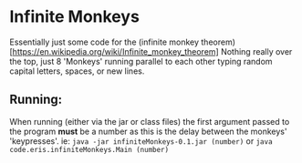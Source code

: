 # Infinite Monkeys
Essentially just some code for the (infinite monkey theorem)[https://en.wikipedia.org/wiki/Infinite_monkey_theorem]
Nothing really over the top,
just 8 'Monkeys' running parallel to each other typing random capital letters, spaces, or new lines.

## Running:
When running (either via the jar or class files) the first argument passed to the program 
**must** be a number as this is the delay between the monkeys' 'keypresses'.
ie:
`java -jar infiniteMonkeys-0.1.jar (number)`
or
`java code.eris.infiniteMonkeys.Main (number)`